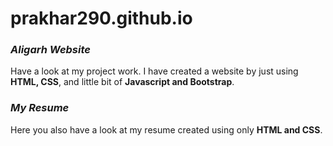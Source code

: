 # prakhar290.github.io

### ***Aligarh Website***

Have a look at my project work. I have created a website by just using **HTML, CSS**, and little bit of **Javascript and Bootstrap**.

### ***My Resume***

Here you also have a look at my resume created using only **HTML and CSS**. 
